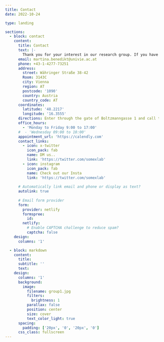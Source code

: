 ```yaml
---
title: Contact
date: 2022-10-24

type: landing

sections:
  - block: contact
    content:
      title: Contact
      text: |-
        Thank you for your interest in our research group. If you have any questions, comments, service requests or would like to collaborate with us, please don't hesitate to get in touch. You can reach us by providing your details below:
      email: martina.benedikt@univie.ac.at
      phone: +43-1-4277-73251
      address:
        street: Währinger Straße 38-42
        Room: 3143C
        city: Vienna
        region: AT
        postcode: '1090'
        country: Austria
        country_code: AT
      coordinates:
        latitude: '48.2217'
        longitude: '16.3555'
      directions: Enter through the gate of Boltzmanngasse 1 and call the contact number. Any of the group members will come to collect you.
      office_hours:
        - 'Monday to Friday 9:00 to 17:00'
      #  - 'Wednesday 09:00 to 10:00'
      appointment_url: 'https://calendly.com'
      contact_links:
        - icon: x-twitter
          icon_pack: fab
          name: DM us..
          link: 'https://twitter.com/somexlab'
        - icon: instagram
          icon_pack: fab
          name: Check out our Insta
          link: 'https://twitter.com/somexlab'  
    
      # Automatically link email and phone or display as text?
      autolink: true
    
      # Email form provider
      form:
        provider: netlify
        formspree:
          id:
        netlify:
          # Enable CAPTCHA challenge to reduce spam?
          captcha: false
    design:
      columns: '1'

  - block: markdown
    content:
      title:
      subtitle: ''
      text:
    design:
      columns: '1'
      background:
        image: 
          filename: group1.jpg
          filters:
            brightness: 1
          parallax: false
          position: center
          size: cover
          text_color_light: true
      spacing:
        padding: ['20px', '0', '20px', '0']
      css_class: fullscreen
---
```


